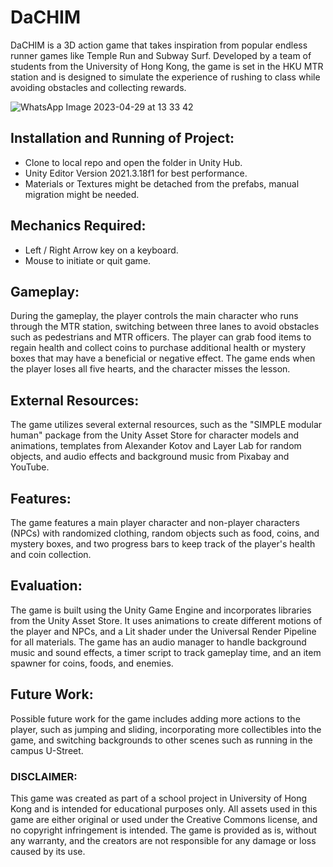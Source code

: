 # DaCHIM 

DaCHIM is a 3D action game that takes inspiration from popular endless runner games like Temple Run and Subway Surf. Developed by a team of students from the University of Hong Kong, the game is set in the HKU MTR station and is designed to simulate the experience of rushing to class while avoiding obstacles and collecting rewards.

![WhatsApp Image 2023-04-29 at 13 33 42](https://user-images.githubusercontent.com/61629974/235309822-950b72b3-79f4-4741-8a61-02fe998bc595.jpeg)


## Installation and Running of Project:

- Clone to local repo and open the folder in Unity Hub.
- Unity Editor Version 2021.3.18f1 for best performance.
- Materials or Textures might be detached from the prefabs, manual migration might be needed.

## Mechanics Required:

- Left / Right Arrow key on a keyboard.
- Mouse to initiate or quit game.

## Gameplay:

During the gameplay, the player controls the main character who runs through the MTR station, switching between three lanes to avoid obstacles such as pedestrians and MTR officers. The player can grab food items to regain health and collect coins to purchase additional health or mystery boxes that may have a beneficial or negative effect. The game ends when the player loses all five hearts, and the character misses the lesson.

## External Resources:

The game utilizes several external resources, such as the "SIMPLE modular human" package from the Unity Asset Store for character models and animations, templates from Alexander Kotov and Layer Lab for random objects, and audio effects and background music from Pixabay and YouTube.

## Features:

The game features a main player character and non-player characters (NPCs) with randomized clothing, random objects such as food, coins, and mystery boxes, and two progress bars to keep track of the player's health and coin collection.

## Evaluation:

The game is built using the Unity Game Engine and incorporates libraries from the Unity Asset Store. It uses animations to create different motions of the player and NPCs, and a Lit shader under the Universal Render Pipeline for all materials. The game has an audio manager to handle background music and sound effects, a timer script to track gameplay time, and an item spawner for coins, foods, and enemies.

## Future Work:

Possible future work for the game includes adding more actions to the player, such as jumping and sliding, incorporating more collectibles into the game, and switching backgrounds to other scenes such as running in the campus U-Street.

### DISCLAIMER: 
This game was created as part of a school project in University of Hong Kong and is intended for educational purposes only. All assets used in this game are either original or used under the Creative Commons license, and no copyright infringement is intended. The game is provided as is, without any warranty, and the creators are not responsible for any damage or loss caused by its use.

